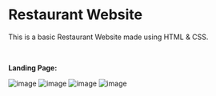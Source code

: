 # Restaurant Website
This is a basic Restaurant Website made using HTML & CSS.

<br>

**Landing Page:**

![image](https://github.com/Karanstwts/Restaurant-Website/assets/104305073/cab84170-1b68-46e2-a16f-4f9f2127d53a)
![image](https://github.com/Karanstwts/Restaurant-Website/assets/104305073/ad0c5f59-468b-4b4f-a671-f056fd8115d2)
![image](https://github.com/Karanstwts/Restaurant-Website/assets/104305073/c6d799a5-daf9-4d70-a63a-c1a9113629a6)
![image](https://github.com/Karanstwts/Restaurant-Website/assets/104305073/b7873c4c-18ba-4b93-86b7-4d344bf5964b)
